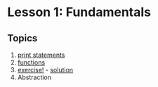# Lesson 1: Fundamentals

## Topics 

1. [print statements](print_statements.py)
2. [functions](functions.py)
3. [exercise!](exercise1.md) - [solution](exercise1.py)
4. Abstraction